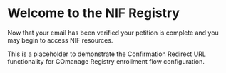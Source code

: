 
# Welcome to the NIF Registry

Now that your email has been verified your petition 
is complete and you may begin to access NIF
resources.

This is a placeholder to demonstrate the Confirmation
Redirect URL functionality for COmanage Registry enrollment
flow configuration.